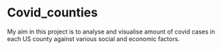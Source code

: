 # Covid_counties
My aim in this project is to analyse and visualise amount of covid cases in each US county against various social and economic factors.
